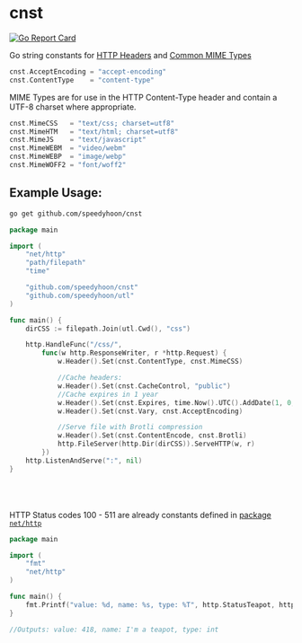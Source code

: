 # cnst
[![Go Report Card](https://goreportcard.com/badge/github.com/speedyhoon/cnst)](https://goreportcard.com/report/github.com/speedyhoon/cnst)

Go string constants for [HTTP Headers](https://developer.mozilla.org/en-US/docs/Web/HTTP/Headers) and [Common MIME Types](https://developer.mozilla.org/en-US/docs/Web/HTTP/Basics_of_HTTP/MIME_types/Common_types)
```go
cnst.AcceptEncoding = "accept-encoding"
cnst.ContentType    = "content-type"
```

MIME Types are for use in the HTTP Content-Type header and contain a UTF-8 charset where appropriate.
```go
cnst.MimeCSS   = "text/css; charset=utf8"
cnst.MimeHTM   = "text/html; charset=utf8"
cnst.MimeJS    = "text/javascript"
cnst.MimeWEBM  = "video/webm"
cnst.MimeWEBP  = "image/webp"
cnst.MimeWOFF2 = "font/woff2"
```

## Example Usage:
```sh
go get github.com/speedyhoon/cnst
```
```go
package main

import (
	"net/http"
	"path/filepath"
	"time"

	"github.com/speedyhoon/cnst"
	"github.com/speedyhoon/utl"
)

func main() {
	dirCSS := filepath.Join(utl.Cwd(), "css")

	http.HandleFunc("/css/",
		func(w http.ResponseWriter, r *http.Request) {
			w.Header().Set(cnst.ContentType, cnst.MimeCSS)

			//Cache headers:
			w.Header().Set(cnst.CacheControl, "public")
			//Cache expires in 1 year
			w.Header().Set(cnst.Expires, time.Now().UTC().AddDate(1, 0, 0).Format("Mon, 02 Jan 2006 15:04:05 GMT"))
			w.Header().Set(cnst.Vary, cnst.AcceptEncoding)

			//Serve file with Brotli compression
			w.Header().Set(cnst.ContentEncode, cnst.Brotli)
			http.FileServer(http.Dir(dirCSS)).ServeHTTP(w, r)
		})
	http.ListenAndServe(":", nil)
}
```
\
\
\
HTTP Status codes 100 - 511 are already constants defined in [package `net/http`](https://golang.org/src/net/http/status.go)
```go
package main

import (
	"fmt"
	"net/http"
)

func main() {
	fmt.Printf("value: %d, name: %s, type: %T", http.StatusTeapot, http.StatusText(http.StatusTeapot), http.StatusTeapot)
}

//Outputs: value: 418, name: I'm a teapot, type: int
```
